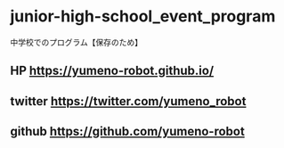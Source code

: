 # junior-high-school_event_program
中学校でのプログラム【保存のため】

## HP        https://yumeno-robot.github.io/
## twitter   https://twitter.com/yumeno_robot
## github    https://github.com/yumeno-robot
